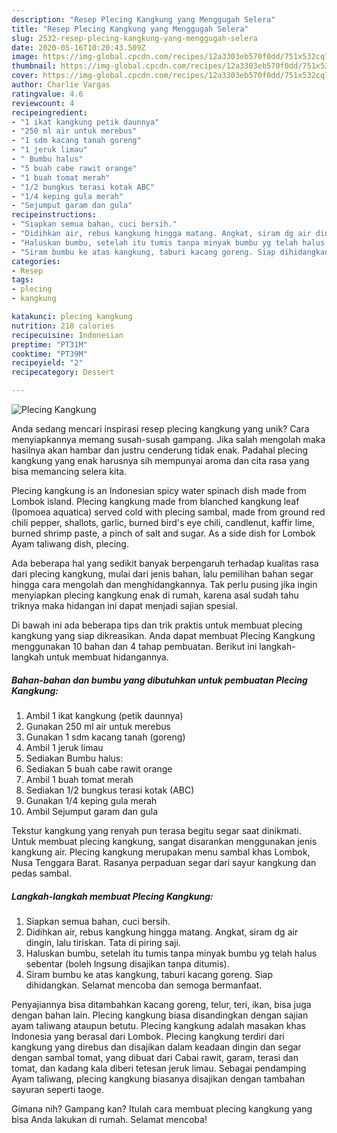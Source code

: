 ```yaml
---
description: "Resep Plecing Kangkung yang Menggugah Selera"
title: "Resep Plecing Kangkung yang Menggugah Selera"
slug: 2532-resep-plecing-kangkung-yang-menggugah-selera
date: 2020-05-16T10:20:43.509Z
image: https://img-global.cpcdn.com/recipes/12a3303eb570f0dd/751x532cq70/plecing-kangkung-foto-resep-utama.jpg
thumbnail: https://img-global.cpcdn.com/recipes/12a3303eb570f0dd/751x532cq70/plecing-kangkung-foto-resep-utama.jpg
cover: https://img-global.cpcdn.com/recipes/12a3303eb570f0dd/751x532cq70/plecing-kangkung-foto-resep-utama.jpg
author: Charlie Vargas
ratingvalue: 4.6
reviewcount: 4
recipeingredient:
- "1 ikat kangkung petik daunnya"
- "250 ml air untuk merebus"
- "1 sdm kacang tanah goreng"
- "1 jeruk limau"
- " Bumbu halus"
- "5 buah cabe rawit orange"
- "1 buah tomat merah"
- "1/2 bungkus terasi kotak ABC"
- "1/4 keping gula merah"
- "Sejumput garam dan gula"
recipeinstructions:
- "Siapkan semua bahan, cuci bersih."
- "Didihkan air, rebus kangkung hingga matang. Angkat, siram dg air dingin, lalu tiriskan. Tata di piring saji."
- "Haluskan bumbu, setelah itu tumis tanpa minyak bumbu yg telah halus sebentar (boleh lngsung disajikan tanpa ditumis)."
- "Siram bumbu ke atas kangkung, taburi kacang goreng. Siap dihidangkan. Selamat mencoba dan semoga bermanfaat."
categories:
- Resep
tags:
- plecing
- kangkung

katakunci: plecing kangkung 
nutrition: 218 calories
recipecuisine: Indonesian
preptime: "PT31M"
cooktime: "PT39M"
recipeyield: "2"
recipecategory: Dessert

---
```



![Plecing Kangkung](https://img-global.cpcdn.com/recipes/12a3303eb570f0dd/751x532cq70/plecing-kangkung-foto-resep-utama.jpg)

Anda sedang mencari inspirasi resep plecing kangkung yang unik? Cara menyiapkannya memang susah-susah gampang. Jika salah mengolah maka hasilnya akan hambar dan justru cenderung tidak enak. Padahal plecing kangkung yang enak harusnya sih mempunyai aroma dan cita rasa yang bisa memancing selera kita.

Plecing kangkung is an Indonesian spicy water spinach dish made from Lombok island. Plecing kangkung made from blanched kangkung leaf (Ipomoea aquatica) served cold with plecing sambal, made from ground red chili pepper, shallots, garlic, burned bird&#39;s eye chili, candlenut, kaffir lime, burned shrimp paste, a pinch of salt and sugar. As a side dish for Lombok Ayam taliwang dish, plecing.

Ada beberapa hal yang sedikit banyak berpengaruh terhadap kualitas rasa dari plecing kangkung, mulai dari jenis bahan, lalu pemilihan bahan segar hingga cara mengolah dan menghidangkannya. Tak perlu pusing jika ingin menyiapkan plecing kangkung enak di rumah, karena asal sudah tahu triknya maka hidangan ini dapat menjadi sajian spesial.


Di bawah ini ada beberapa tips dan trik praktis untuk membuat plecing kangkung yang siap dikreasikan. Anda dapat membuat Plecing Kangkung menggunakan 10 bahan dan 4 tahap pembuatan. Berikut ini langkah-langkah untuk membuat hidangannya.

<!--inarticleads1-->

##### Bahan-bahan dan bumbu yang dibutuhkan untuk pembuatan Plecing Kangkung:

1. Ambil 1 ikat kangkung (petik daunnya)
1. Gunakan 250 ml air untuk merebus
1. Gunakan 1 sdm kacang tanah (goreng)
1. Ambil 1 jeruk limau
1. Sediakan  Bumbu halus:
1. Sediakan 5 buah cabe rawit orange
1. Ambil 1 buah tomat merah
1. Sediakan 1/2 bungkus terasi kotak (ABC)
1. Gunakan 1/4 keping gula merah
1. Ambil Sejumput garam dan gula


Tekstur kangkung yang renyah pun terasa begitu segar saat dinikmati. Untuk membuat plecing kangkung, sangat disarankan menggunakan jenis kangkung air. Plecing kangkung merupakan menu sambal khas Lombok, Nusa Tenggara Barat. Rasanya perpaduan segar dari sayur kangkung dan pedas sambal. 

<!--inarticleads2-->

##### Langkah-langkah membuat Plecing Kangkung:

1. Siapkan semua bahan, cuci bersih.
1. Didihkan air, rebus kangkung hingga matang. Angkat, siram dg air dingin, lalu tiriskan. Tata di piring saji.
1. Haluskan bumbu, setelah itu tumis tanpa minyak bumbu yg telah halus sebentar (boleh lngsung disajikan tanpa ditumis).
1. Siram bumbu ke atas kangkung, taburi kacang goreng. Siap dihidangkan. Selamat mencoba dan semoga bermanfaat.


Penyajiannya bisa ditambahkan kacang goreng, telur, teri, ikan, bisa juga dengan bahan lain. Plecing kangkung biasa disandingkan dengan sajian ayam taliwang ataupun betutu. Plecing kangkung adalah masakan khas Indonesia yang berasal dari Lombok. Plecing kangkung terdiri dari kangkung yang direbus dan disajikan dalam keadaan dingin dan segar dengan sambal tomat, yang dibuat dari Cabai rawit, garam, terasi dan tomat, dan kadang kala diberi tetesan jeruk limau. Sebagai pendamping Ayam taliwang, plecing kangkung biasanya disajikan dengan tambahan sayuran seperti taoge. 

Gimana nih? Gampang kan? Itulah cara membuat plecing kangkung yang bisa Anda lakukan di rumah. Selamat mencoba!
